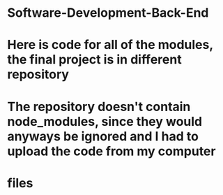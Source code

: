# Software-Development-Back-End
# Here is code for all of the modules, the final project is in different repository
# The repository doesn't contain node_modules, since they would anyways be ignored and I had to upload the code from my computer 
# files
